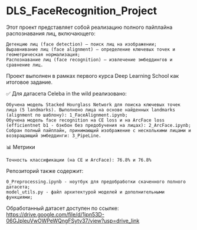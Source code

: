 # DLS_FaceRecognition_Project
Этот проект представляет собой реализацию полного пайплайна распознавания лиц, включающего:

    Детекцию лиц (face detection) — поиск лиц на изображении;
    Выравнивание лиц (face alignment) — определение ключевых точек и геометрическая нормализация;
    Распознавание лиц (face recognition) — извлечение эмбеддингов и сравнение лиц.

Проект выполнен в рамках первого курса Deep Learning School как итоговое задание.

✅ Для датасета Celeba in the wild реализовано:

    Обучена модель Stacked Hourglass Network для поиска ключевых точек лица (5 landmarks). Выполнено лица на основе найденных landmarks (alignment по шаблону): 1_FaceAlignment.ipynb;
    Обучена модель face recognition на CE loss и на ArcFace loss (efficientnet b1 - бэкбон без предобучения на лицах): 2_ArcFace.ipynb;
    Собран полный пайплайн, принимающий изображение с несколькими лицами и возвращающий эмбеддинги: 3_PipeLine.


📊 Метрики

    Точность классификации (на CE и ArcFace): 76.8% и 76.8%

Репозиторий также содержит:

    0_Preprocessing.ipynb - ноутбук для предобработки скаченного полного датасета;
    model_utils.py - файл архитектурой моделей и дополнительными функциями;

Обработанный датасет доступен по ссылке: https://drive.google.com/file/d/1jpn53D-06GJpleuVwOWPeWQngFSytv37/view?usp=drive_link
